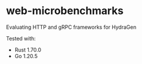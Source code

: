 # web-microbenchmarks
Evaluating HTTP and gRPC frameworks for HydraGen

Tested with:

* Rust 1.70.0
* Go 1.20.5